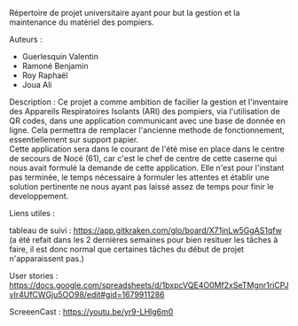 Répertoire de projet universitaire ayant pour but la gestion et la maintenance du matériel des pompiers.

Auteurs : 
- Guerlesquin Valentin
- Ramoné Benjamin
- Roy Raphaël
- Joua Ali

Description : 
Ce projet a comme ambition de facilier la gestion et l'inventaire des Appareils Respiratoires Isolants (ARI) des pompiers, via l'utilisation de QR codes, dans une application communicant avec une base de donnée en ligne. Cela permettra de remplacer l'ancienne methode de fonctionnement, essentiellement sur support papier.<br/>
Cette application sera dans le courant de l'été mise en place dans le centre de secours de Nocé (61), car c'est le chef de centre de cette caserne qui nous avait formulé la demande de cette application.
Elle n'est pour l'instant pas terminée, le temps nécessaire à formuler les attentes et établir une solution pertinente ne nous ayant pas laissé assez de temps pour finir le developpement.

Liens utiles : 

tableau de suivi : https://app.gitkraken.com/glo/board/X71jnLw5GgAS1qfw
(a été refait dans les 2 dernières semaines pour bien resituer les tâches à faire, il est donc normal que certaines tâches du début de projet n'apparaissent pas.)

User stories : https://docs.google.com/spreadsheets/d/1bxpcVQE4O0Mf2xSeTMgnr1riCPJvIr4UfCWGju5OO98/edit#gid=1679911286

ScreeenCast : https://youtu.be/yr9-LHlg6m0

